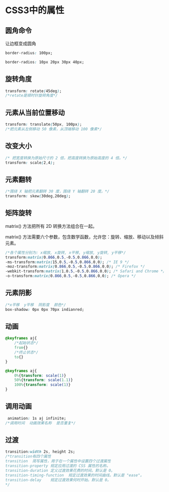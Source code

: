 # CSS3中的属性

## 圆角命令

让边框变成圆角

```css
border-radius: 100px;

border-radios: 10px 20px 30px 40px;
```

 ## 旋转角度

```css
transform: rotate(45deg);
/*retate是顺时针旋转角度*/
```

## 元素从当前位置移动

```css
transform: translate(50px, 100px);
/*把元素从左侧移动 50 像素，从顶端移动 100 像素*/
```

## 改变大小

```css
/* 把宽度转换为原始尺寸的 2 倍，把高度转换为原始高度的 4 倍。*/
transform: scale(2,4);
```

## 元素翻转

```css
/*围绕 X 轴把元素翻转 30 度，围绕 Y 轴翻转 20 度。*/
transform: skew(30deg,20deg);
```

## 矩阵旋转

matrix() 方法把所有 2D 转换方法组合在一起。

matrix() 方法需要六个参数，包含数学函数，允许您：旋转、缩放、移动以及倾斜元素。

```css
/*各个属性分别为: x缩放, x旋转, x平移, y缩放, y旋转, y平移*/
transform:matrix(0.866,0.5,-0.5,0.866,0,0);
-ms-transform:matrix(15,0.5,-0.5,0.866,0,0); /* IE 9 */
-moz-transform:matrix(0.866,0.5,-0.5,0.866,0,0); /* Firefox */
-webkit-transform:matrix(1,0.5,-0.5,0.866,0,0); /* Safari and Chrome */
-o-transform:matrix(0.866,0.5,-0.5,0.866,0,0); /* Opera */
```

## 元素阴影

```css
/*x平移  y平移  阴影度  颜色*/
box-shadow: 0px 0px 70px indianred;
```

## 动画

```css
@keyframes aj{
    /*起始状态*/
    from{}
    /*终止状态*/
    to{}
}

@keyframes aj{
    0%{transform: scale(1)}
    50%{transform: scale(1.1)}
    100%{transform: scale(1)}
}
```

## 调用动画

```css
 animation: 1s aj infinite;
/*调用时间  动画效果名称  是否重复*/
```

## 过渡

```css
transition:width 2s, height 2s;
/*transition有四个属性
transition	简写属性，用于在一个属性中设置四个过渡属性
transition-property	规定应用过渡的 CSS 属性的名称。
transition-duration	定义过渡效果花费的时间。默认是 0。
transition-timing-function	规定过渡效果的时间曲线。默认是 "ease"。
transition-delay	规定过渡效果何时开始。默认是 0。
*/
```

